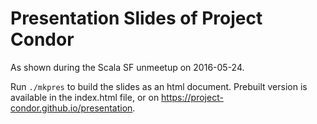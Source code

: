 # Presentation Slides of Project Condor

As shown during the Scala SF unmeetup on 2016-05-24.

Run `./mkpres` to build the slides as an html document. Prebuilt version is available in the index.html file, or on https://project-condor.github.io/presentation.
